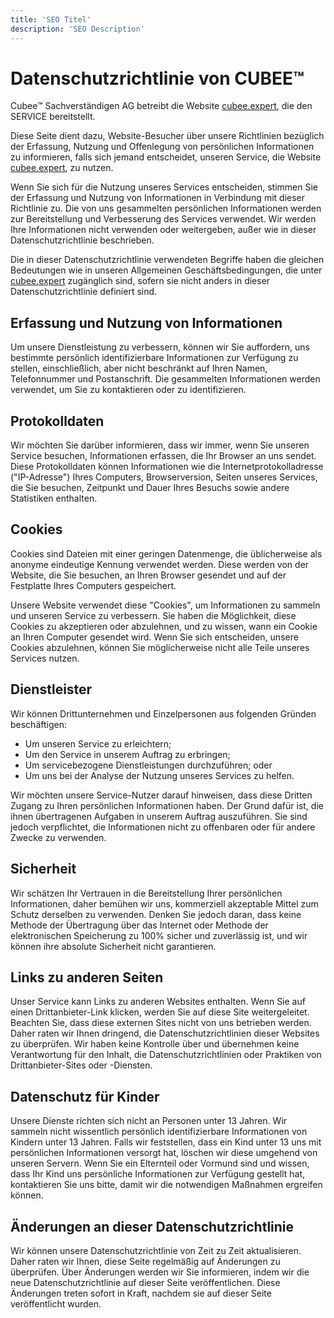 ```yaml
---
title: 'SEO Titel'
description: 'SEO Description'
---
```


# Datenschutzrichtlinie von CUBEE™

Cubee™ Sachverständigen AG betreibt die Website [cubee.expert](https://cubee.expert), die den SERVICE bereitstellt.

Diese Seite dient dazu, Website-Besucher über unsere Richtlinien bezüglich der Erfassung, Nutzung und Offenlegung von persönlichen Informationen zu informieren, falls sich jemand entscheidet, unseren Service, die Website [cubee.expert](https://cubee.expert), zu nutzen.

Wenn Sie sich für die Nutzung unseres Services entscheiden, stimmen Sie der Erfassung und Nutzung von Informationen in Verbindung mit dieser Richtlinie zu. Die von uns gesammelten persönlichen Informationen werden zur Bereitstellung und Verbesserung des Services verwendet. Wir werden Ihre Informationen nicht verwenden oder weitergeben, außer wie in dieser Datenschutzrichtlinie beschrieben.

Die in dieser Datenschutzrichtlinie verwendeten Begriffe haben die gleichen Bedeutungen wie in unseren Allgemeinen Geschäftsbedingungen, die unter [cubee.expert](https://cubee.expert) zugänglich sind, sofern sie nicht anders in dieser Datenschutzrichtlinie definiert sind.

## Erfassung und Nutzung von Informationen

Um unsere Dienstleistung zu verbessern, können wir Sie auffordern, uns bestimmte persönlich identifizierbare Informationen zur Verfügung zu stellen, einschließlich, aber nicht beschränkt auf Ihren Namen, Telefonnummer und Postanschrift. Die gesammelten Informationen werden verwendet, um Sie zu kontaktieren oder zu identifizieren.

## Protokolldaten

Wir möchten Sie darüber informieren, dass wir immer, wenn Sie unseren Service besuchen, Informationen erfassen, die Ihr Browser an uns sendet. Diese Protokolldaten können Informationen wie die Internetprotokolladresse ("IP-Adresse") Ihres Computers, Browserversion, Seiten unseres Services, die Sie besuchen, Zeitpunkt und Dauer Ihres Besuchs sowie andere Statistiken enthalten.

## Cookies

Cookies sind Dateien mit einer geringen Datenmenge, die üblicherweise als anonyme eindeutige Kennung verwendet werden. Diese werden von der Website, die Sie besuchen, an Ihren Browser gesendet und auf der Festplatte Ihres Computers gespeichert.

Unsere Website verwendet diese "Cookies", um Informationen zu sammeln und unseren Service zu verbessern. Sie haben die Möglichkeit, diese Cookies zu akzeptieren oder abzulehnen, und zu wissen, wann ein Cookie an Ihren Computer gesendet wird. Wenn Sie sich entscheiden, unsere Cookies abzulehnen, können Sie möglicherweise nicht alle Teile unseres Services nutzen.

## Dienstleister

Wir können Drittunternehmen und Einzelpersonen aus folgenden Gründen beschäftigen:
- Um unseren Service zu erleichtern;
- Um den Service in unserem Auftrag zu erbringen;
- Um servicebezogene Dienstleistungen durchzuführen; oder
- Um uns bei der Analyse der Nutzung unseres Services zu helfen.

Wir möchten unsere Service-Nutzer darauf hinweisen, dass diese Dritten Zugang zu Ihren persönlichen Informationen haben. Der Grund dafür ist, die ihnen übertragenen Aufgaben in unserem Auftrag auszuführen. Sie sind jedoch verpflichtet, die Informationen nicht zu offenbaren oder für andere Zwecke zu verwenden.

## Sicherheit

Wir schätzen Ihr Vertrauen in die Bereitstellung Ihrer persönlichen Informationen, daher bemühen wir uns, kommerziell akzeptable Mittel zum Schutz derselben zu verwenden. Denken Sie jedoch daran, dass keine Methode der Übertragung über das Internet oder Methode der elektronischen Speicherung zu 100% sicher und zuverlässig ist, und wir können ihre absolute Sicherheit nicht garantieren.

## Links zu anderen Seiten

Unser Service kann Links zu anderen Websites enthalten. Wenn Sie auf einen Drittanbieter-Link klicken, werden Sie auf diese Site weitergeleitet. Beachten Sie, dass diese externen Sites nicht von uns betrieben werden. Daher raten wir Ihnen dringend, die Datenschutzrichtlinien dieser Websites zu überprüfen. Wir haben keine Kontrolle über und übernehmen keine Verantwortung für den Inhalt, die Datenschutzrichtlinien oder Praktiken von Drittanbieter-Sites oder -Diensten.

## Datenschutz für Kinder

Unsere Dienste richten sich nicht an Personen unter 13 Jahren. Wir sammeln nicht wissentlich persönlich identifizierbare Informationen von Kindern unter 13 Jahren. Falls wir feststellen, dass ein Kind unter 13 uns mit persönlichen Informationen versorgt hat, löschen wir diese umgehend von unseren Servern. Wenn Sie ein Elternteil oder Vormund sind und wissen, dass Ihr Kind uns persönliche Informationen zur Verfügung gestellt hat, kontaktieren Sie uns bitte, damit wir die notwendigen Maßnahmen ergreifen können.

## Änderungen an dieser Datenschutzrichtlinie

Wir können unsere Datenschutzrichtlinie von Zeit zu Zeit aktualisieren. Daher raten wir Ihnen, diese Seite regelmäßig auf Änderungen zu überprüfen. Über Änderungen werden wir Sie informieren, indem wir die neue Datenschutzrichtlinie auf dieser Seite veröffentlichen. Diese Änderungen treten sofort in Kraft, nachdem sie auf dieser Seite veröffentlicht wurden.


